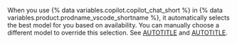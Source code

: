 When you use {% data variables.copilot.copilot_chat_short %} in {% data variables.product.prodname_vscode_shortname %}, it automatically selects the best model for you based on availability. You can manually choose a different model to override this selection. See [AUTOTITLE](/copilot/concepts/auto-model-selection) and [AUTOTITLE](/copilot/how-tos/use-ai-models/change-the-chat-model?tool=vscode).
